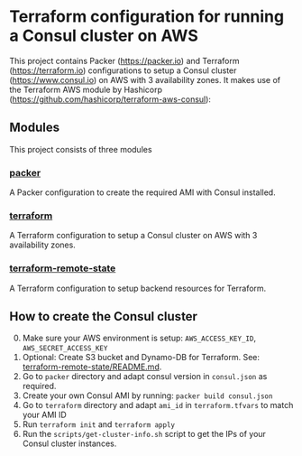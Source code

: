 # Terraform configuration for running a Consul cluster on AWS

This project contains Packer (https://packer.io) and Terraform (https://terraform.io) configurations to setup a Consul cluster (https://www.consul.io) on AWS with 3 availability zones. It makes use of the Terraform AWS module by Hashicorp (https://github.com/hashicorp/terraform-aws-consul):

## Modules

This project consists of three modules

### [packer](./packer)

A Packer configuration to create the required AMI with Consul installed.

### [terraform](./terraform)

A Terraform configuration to setup a Consul cluster on AWS with 3 availability zones.

### [terraform-remote-state](./terraform-remote-state)

A Terraform configuration to setup backend resources for Terraform.

## How to create the Consul cluster

0. Make sure your AWS environment is setup: ```AWS_ACCESS_KEY_ID```, ```AWS_SECRET_ACCESS_KEY```
1. Optional: Create S3 bucket and Dynamo-DB for Terraform. See: [terraform-remote-state/README.md](terraform-remote-state/README.md).
2. Go to ```packer``` directory and adapt consul version in ```consul.json``` as required. 
3. Create your own Consul AMI by running: ```packer build consul.json```
4. Go to ```terraform``` directory and adapt ```ami_id``` in ```terraform.tfvars``` to match your AMI ID
5. Run ```terraform init``` and ```terraform apply```
6. Run the ```scripts/get-cluster-info.sh``` script to get the IPs of your Consul cluster instances.